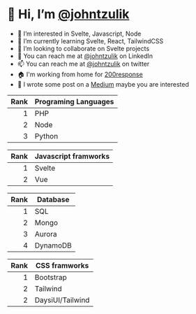 # 👋 Hi, I’m [@johntzulik](https://www.linkedin.com/in/johntzulik/)
- 👀 I’m interested in Svelte, Javascript, Node
- 🌱 I’m currently learning Svelte, React, TailwindCSS
- 💞️ I’m looking to collaborate on Svelte projects
- 💼 You can reach me at [@johntzulik](https://www.linkedin.com/in/johntzulik/) on LinkedIn
- 📫 You can reach me at [@johntzulik](https://twitter.com/johntzulik) on twitter
- 🏠 I'm working from home for [200response](https://200response.mx)
- 🎯 I wrote some post on a [Medium](https://johntzulik.medium.com/) maybe you are interested 


| Rank | Programing Languages |
|-----:|-----------|
|1|PHP|
|2|Node|
|3|Python|

| Rank | Javascript framworks |
|-----:|-----------|
|1|Svelte|
|2|Vue|

| Rank | Database   |
|-----:|-----------|
|1|SQL|
|2|Mongo|
|3|Aurora|
|4|DynamoDB|

| Rank | CSS framworks |
|-----:|-----------|
|1|Bootstrap|
|2|Tailwind|
|2|DaysiUI/Tailwind|
